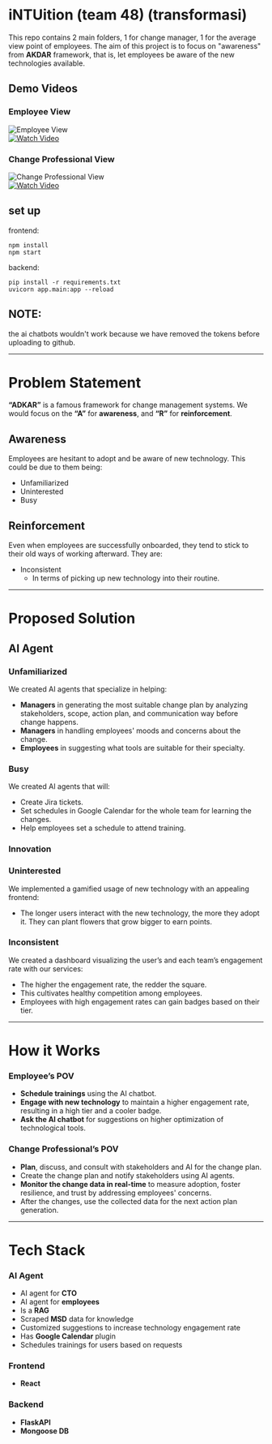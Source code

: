 # iNTUition (team 48) (transformasi)

This repo contains 2 main folders, 1 for change manager, 1 for the average view point of employees.
The aim of this project is to focus on "awareness" from **AKDAR** framework, that is, let employees be aware of the new technologies available.

## Demo Videos

### Employee View

![Employee View](https://img.youtube.com/vi/FxAxspQRE3k/0.jpg)  
[![Watch Video](https://img.shields.io/badge/▶%20Watch%20Video-red)](https://youtu.be/FxAxspQRE3k)

### Change Professional View

![Change Professional View](https://img.youtube.com/vi/9RDqXmom4xg/0.jpg)  
[![Watch Video](https://img.shields.io/badge/▶%20Watch%20Video-red)](https://youtu.be/9RDqXmom4xg)

## set up

frontend:

```
npm install
npm start
```

backend:

```
pip install -r requirements.txt
uvicorn app.main:app --reload
```

## NOTE:

the ai chatbots wouldn't work because we have removed the tokens before uploading to github.

---

# Problem Statement

**“ADKAR”** is a famous framework for change management systems. We would focus on the **“A”** for **awareness**, and **“R”** for **reinforcement**.

## Awareness

Employees are hesitant to adopt and be aware of new technology. This could be due to them being:

- Unfamiliarized
- Uninterested
- Busy

## Reinforcement

Even when employees are successfully onboarded, they tend to stick to their old ways of working afterward. They are:

- Inconsistent
  - In terms of picking up new technology into their routine.

---

# Proposed Solution

## AI Agent

### Unfamiliarized

We created AI agents that specialize in helping:

- **Managers** in generating the most suitable change plan by analyzing stakeholders, scope, action plan, and communication way before change happens.
- **Managers** in handling employees' moods and concerns about the change.
- **Employees** in suggesting what tools are suitable for their specialty.

### Busy

We created AI agents that will:

- Create Jira tickets.
- Set schedules in Google Calendar for the whole team for learning the changes.
- Help employees set a schedule to attend training.

### Innovation

### Uninterested

We implemented a gamified usage of new technology with an appealing frontend:

- The longer users interact with the new technology, the more they adopt it. They can plant flowers that grow bigger to earn points.

### Inconsistent

We created a dashboard visualizing the user’s and each team’s engagement rate with our services:

- The higher the engagement rate, the redder the square.
- This cultivates healthy competition among employees.
- Employees with high engagement rates can gain badges based on their tier.

---

# How it Works

### Employee’s POV

- **Schedule trainings** using the AI chatbot.
- **Engage with new technology** to maintain a higher engagement rate, resulting in a high tier and a cooler badge.
- **Ask the AI chatbot** for suggestions on higher optimization of technological tools.

### Change Professional’s POV

- **Plan**, discuss, and consult with stakeholders and AI for the change plan.
- Create the change plan and notify stakeholders using AI agents.
- **Monitor the change data in real-time** to measure adoption, foster resilience, and trust by addressing employees' concerns.
- After the changes, use the collected data for the next action plan generation.

---

# Tech Stack

### AI Agent

- AI agent for **CTO**
- AI agent for **employees**
- Is a **RAG**
- Scraped **MSD** data for knowledge
- Customized suggestions to increase technology engagement rate
- Has **Google Calendar** plugin
- Schedules trainings for users based on requests

### Frontend

- **React**

### Backend

- **FlaskAPI**
- **Mongoose DB**
